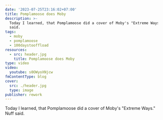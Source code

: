 ```yaml
---
date: '2023-07-25T23:16:02+07:00'
title: Pomplamoose does Moby
description: >-
  Today I learned, that Pomplamoose did a cover of Moby's "Extreme Ways". Nuff
  said.
tags:
  - moby
  - pomplamoose
  - 100daystooffload
resources:
  - src: header.jpg
    title: Pomplamoose does Moby
type: video
video:
  youtube: s0OWyoXNjcw
fmContentType: blog
cover:
  src: ./header.jpg
  type: image
publisher: rework
---
```


Today I learned, that Pomplamoose did a cover of Moby's "Extreme Ways." Nuff said.
